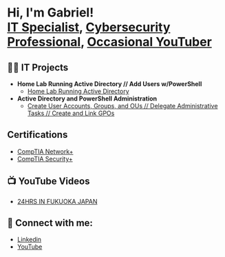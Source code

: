 <h1>Hi, I'm Gabriel! <br/><a href="https://www.linkedin.com/in/gabrieldphillips/">IT Specialist</a>, <a href="https://www.linkedin.com/in/gabrieldphillips/">Cybersecurity Professional</a>, <a href="https://www.youtube.com/@GabrielVids">Occasional YouTuber</a></h1>

<h2>👨‍💻 IT Projects</h2>

- <b>Home Lab Running Active Directory // Add Users w/PowerShell</b>
  - [Home Lab Running Active Directory](https://github.com/Gabriel-Phillips/ActiveDirectoryHomeLab)
- <b>Active Directory and PowerShell Administration</b>
  - [Create User Accounts, Groups, and OUs // Delegate Administrative Tasks // Create and Link GPOs](https://github.com/Gabriel-Phillips/ActiveDirectoryandPowerShellAdministration)


<h2>Certifications</h2>

- [CompTIA Network+](https://i.imgur.com/aCVeSNm.png)
- [CompTIA Security+](https://i.imgur.com/1XYvjmN.png)


<h2>📺 YouTube Videos</h2>

- [24HRS IN FUKUOKA JAPAN](https://www.youtube.com/watch?v=9dxGL17S6d0&t=153s&ab_channel=GabrielVlogs)


<h2> 🤳 Connect with me:</h2>

- [Linkedin](https://linkedin.com/in/gabrieldphillips)
- [YouTube](https://www.youtube.com/@GabrielVids)

